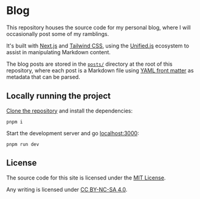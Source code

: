# Blog

This repository houses the source code for my personal blog, where I will
occasionally post some of my ramblings.

It's built with [Next.js](https://nextjs.org) and
[Tailwind CSS](https://tailwindcss.com), using the
[Unified.js](https://unifiedjs.com) ecosystem to assist in manipulating Markdown
content.

The blog posts are stored in the [`posts/`](posts) directory at the root of this
repository, where each post is a Markdown file using
[YAML front matter](https://jekyllrb.com/docs/front-matter/) as metadata that
can be parsed.

## Locally running the project

[Clone the repository](https://docs.github.com/en/repositories/creating-and-managing-repositories/cloning-a-repository)
and install the dependencies:

```fish
pnpm i
```

Start the development server and go [localhost:3000](localhost:3000):

```fish
pnpm run dev
```

## License

The source code for this site is licensed under the [MIT License](LICENSE).

Any writing is licensed under
[CC BY-NC-SA 4.0](https://creativecommons.org/licenses/by-nc-sa/4.0/).
